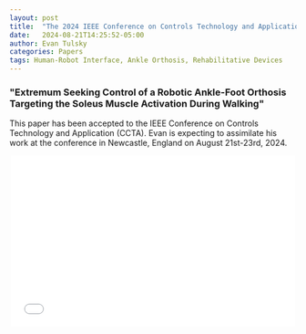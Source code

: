 ```yaml
---
layout: post
title:  "The 2024 IEEE Conference on Controls Technology and Application (CCTA) in Newcastle, England"
date:   2024-08-21T14:25:52-05:00
author: Evan Tulsky
categories: Papers
tags: Human-Robot Interface, Ankle Orthosis, Rehabilitative Devices
---
```

<h3 id="Paragraph">"Extremum Seeking Control of a Robotic Ankle-Foot Orthosis Targeting the Soleus Muscle Activation During Walking"</h3>

This paper has been accepted to the IEEE Conference on Controls Technology and Application (CCTA). Evan is expecting to assimilate his work at the conference in Newcastle, England on August 21st-23rd, 2024.
<p align="center">
<embed src="/assets/files/CCTA_2024_ESC_finalsubmission (7).pdf" width="500" height="300" type='application/pdf'/>
</p>
